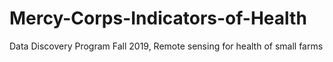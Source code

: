 # Mercy-Corps-Indicators-of-Health
Data Discovery Program Fall 2019, Remote sensing for health of small farms
